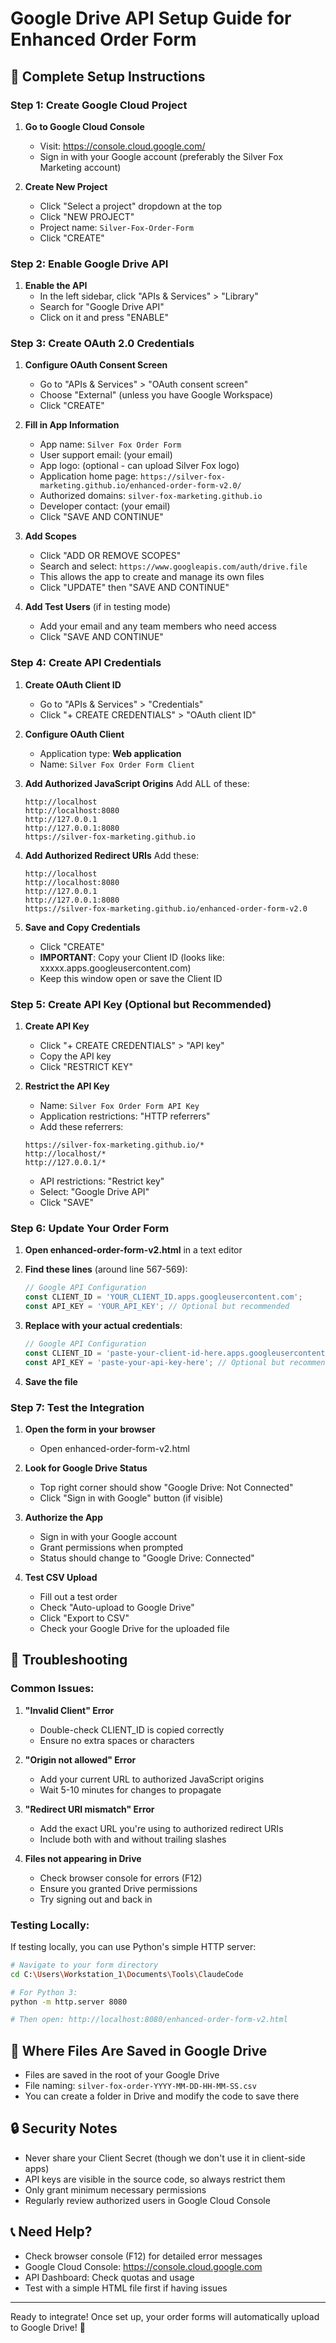 # Google Drive API Setup Guide for Enhanced Order Form

## 🎯 Complete Setup Instructions

### Step 1: Create Google Cloud Project

1. **Go to Google Cloud Console**
   - Visit: https://console.cloud.google.com/
   - Sign in with your Google account (preferably the Silver Fox Marketing account)

2. **Create New Project**
   - Click "Select a project" dropdown at the top
   - Click "NEW PROJECT"
   - Project name: `Silver-Fox-Order-Form`
   - Click "CREATE"

### Step 2: Enable Google Drive API

1. **Enable the API**
   - In the left sidebar, click "APIs & Services" > "Library"
   - Search for "Google Drive API"
   - Click on it and press "ENABLE"

### Step 3: Create OAuth 2.0 Credentials

1. **Configure OAuth Consent Screen**
   - Go to "APIs & Services" > "OAuth consent screen"
   - Choose "External" (unless you have Google Workspace)
   - Click "CREATE"
   
2. **Fill in App Information**
   - App name: `Silver Fox Order Form`
   - User support email: (your email)
   - App logo: (optional - can upload Silver Fox logo)
   - Application home page: `https://silver-fox-marketing.github.io/enhanced-order-form-v2.0/`
   - Authorized domains: `silver-fox-marketing.github.io`
   - Developer contact: (your email)
   - Click "SAVE AND CONTINUE"

3. **Add Scopes**
   - Click "ADD OR REMOVE SCOPES"
   - Search and select: `https://www.googleapis.com/auth/drive.file`
   - This allows the app to create and manage its own files
   - Click "UPDATE" then "SAVE AND CONTINUE"

4. **Add Test Users** (if in testing mode)
   - Add your email and any team members who need access
   - Click "SAVE AND CONTINUE"

### Step 4: Create API Credentials

1. **Create OAuth Client ID**
   - Go to "APIs & Services" > "Credentials"
   - Click "+ CREATE CREDENTIALS" > "OAuth client ID"
   
2. **Configure OAuth Client**
   - Application type: **Web application**
   - Name: `Silver Fox Order Form Client`
   
3. **Add Authorized JavaScript Origins**
   Add ALL of these:
   ```
   http://localhost
   http://localhost:8080
   http://127.0.0.1
   http://127.0.0.1:8080
   https://silver-fox-marketing.github.io
   ```
   
4. **Add Authorized Redirect URIs**
   Add these:
   ```
   http://localhost
   http://localhost:8080
   http://127.0.0.1
   http://127.0.0.1:8080
   https://silver-fox-marketing.github.io/enhanced-order-form-v2.0
   ```

5. **Save and Copy Credentials**
   - Click "CREATE"
   - **IMPORTANT**: Copy your Client ID (looks like: xxxxx.apps.googleusercontent.com)
   - Keep this window open or save the Client ID

### Step 5: Create API Key (Optional but Recommended)

1. **Create API Key**
   - Click "+ CREATE CREDENTIALS" > "API key"
   - Copy the API key
   - Click "RESTRICT KEY"
   
2. **Restrict the API Key**
   - Name: `Silver Fox Order Form API Key`
   - Application restrictions: "HTTP referrers"
   - Add these referrers:
   ```
   https://silver-fox-marketing.github.io/*
   http://localhost/*
   http://127.0.0.1/*
   ```
   - API restrictions: "Restrict key"
   - Select: "Google Drive API"
   - Click "SAVE"

### Step 6: Update Your Order Form

1. **Open enhanced-order-form-v2.html** in a text editor

2. **Find these lines** (around line 567-569):
   ```javascript
   // Google API Configuration
   const CLIENT_ID = 'YOUR_CLIENT_ID.apps.googleusercontent.com';
   const API_KEY = 'YOUR_API_KEY'; // Optional but recommended
   ```

3. **Replace with your actual credentials**:
   ```javascript
   // Google API Configuration
   const CLIENT_ID = 'paste-your-client-id-here.apps.googleusercontent.com';
   const API_KEY = 'paste-your-api-key-here'; // Optional but recommended
   ```

4. **Save the file**

### Step 7: Test the Integration

1. **Open the form in your browser**
   - Open enhanced-order-form-v2.html
   
2. **Look for Google Drive Status**
   - Top right corner should show "Google Drive: Not Connected"
   - Click "Sign in with Google" button (if visible)
   
3. **Authorize the App**
   - Sign in with your Google account
   - Grant permissions when prompted
   - Status should change to "Google Drive: Connected"

4. **Test CSV Upload**
   - Fill out a test order
   - Check "Auto-upload to Google Drive"
   - Click "Export to CSV"
   - Check your Google Drive for the uploaded file

## 🔧 Troubleshooting

### Common Issues:

1. **"Invalid Client" Error**
   - Double-check CLIENT_ID is copied correctly
   - Ensure no extra spaces or characters

2. **"Origin not allowed" Error**
   - Add your current URL to authorized JavaScript origins
   - Wait 5-10 minutes for changes to propagate

3. **"Redirect URI mismatch" Error**
   - Add the exact URL you're using to authorized redirect URIs
   - Include both with and without trailing slashes

4. **Files not appearing in Drive**
   - Check browser console for errors (F12)
   - Ensure you granted Drive permissions
   - Try signing out and back in

### Testing Locally:

If testing locally, you can use Python's simple HTTP server:
```bash
# Navigate to your form directory
cd C:\Users\Workstation_1\Documents\Tools\ClaudeCode

# For Python 3:
python -m http.server 8080

# Then open: http://localhost:8080/enhanced-order-form-v2.html
```

## 📁 Where Files Are Saved in Google Drive

- Files are saved in the root of your Google Drive
- File naming: `silver-fox-order-YYYY-MM-DD-HH-MM-SS.csv`
- You can create a folder in Drive and modify the code to save there

## 🔒 Security Notes

- Never share your Client Secret (though we don't use it in client-side apps)
- API keys are visible in the source code, so always restrict them
- Only grant minimum necessary permissions
- Regularly review authorized users in Google Cloud Console

## 📞 Need Help?

- Check browser console (F12) for detailed error messages
- Google Cloud Console: https://console.cloud.google.com
- API Dashboard: Check quotas and usage
- Test with a simple HTML file first if having issues

---

Ready to integrate! Once set up, your order forms will automatically upload to Google Drive! 🎊